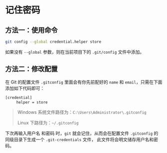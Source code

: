 # 记住密码

## 方法一：使用命令

```bash
git config --global credential.helper store
```

如果没有 `--global` 参数，则在当前项目下的 `.git/config` 文件中添加。

## 方法二：修改配置

在 Git 的配置文件 `.gitconfig` 里面会有你先前配好的 `name` 和 `email`，只需在下面添加如下代码即可：

```bash
[credential]
     helper = store
```

> Windows 系统文件路径为：`C:\Users\Administrator\.gitconfig`
>
> Linux 下路径为：`~/.gitconfig`

下次再输入用户名 和密码 时，`git` 就会记住，从而会在配置文件 `.gitconfig` 的同级目录下生成一个 `.git-credentials` 文件，
此文件将会明文储存用户名和密码。

